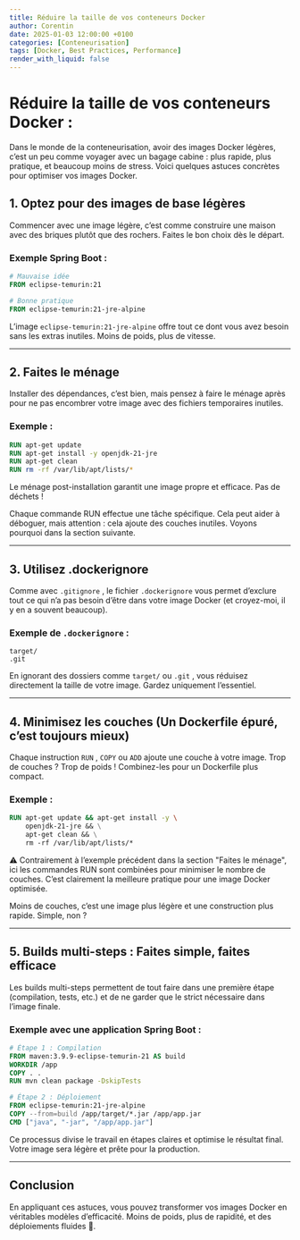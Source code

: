 ```yaml
---
title: Réduire la taille de vos conteneurs Docker
author: Corentin
date: 2025-01-03 12:00:00 +0100
categories: [Conteneurisation]
tags: [Docker, Best Practices, Performance]
render_with_liquid: false
---
```


# Réduire la taille de vos conteneurs Docker : 

Dans le monde de la conteneurisation, avoir des images Docker légères, c’est un peu comme voyager avec un bagage cabine : plus rapide, plus pratique, et beaucoup moins de stress. Voici quelques astuces concrètes pour optimiser vos images Docker.

## 1. Optez pour des images de base légères

Commencer avec une image légère, c’est comme construire une maison avec des briques plutôt que des rochers. Faites le bon choix dès le départ.

### Exemple Spring Boot :

```dockerfile
# Mauvaise idée
FROM eclipse-temurin:21

# Bonne pratique
FROM eclipse-temurin:21-jre-alpine
```

L’image `eclipse-temurin:21-jre-alpine` offre tout ce dont vous avez besoin sans les extras inutiles. Moins de poids, plus de vitesse.

---

## 2. Faites le ménage

Installer des dépendances, c’est bien, mais pensez à faire le ménage après pour ne pas encombrer votre image avec des fichiers temporaires inutiles.

### Exemple :

```dockerfile
RUN apt-get update 
RUN apt-get install -y openjdk-21-jre 
RUN apt-get clean 
RUN rm -rf /var/lib/apt/lists/*
```

Le ménage post-installation garantit une image propre et efficace. Pas de déchets !

Chaque commande RUN effectue une tâche spécifique. Cela peut aider à déboguer, mais attention : cela ajoute des couches inutiles. Voyons pourquoi dans la section suivante.

---

## 3. Utilisez .dockerignore

Comme avec `.gitignore` , le fichier `.dockerignore` vous permet d’exclure tout ce qui n’a pas besoin d’être dans votre image Docker (et croyez-moi, il y en a souvent beaucoup).

### Exemple de `.dockerignore` :

```
target/
.git
```

En ignorant des dossiers comme `target/` ou `.git` , vous réduisez directement la taille de votre image. Gardez uniquement l’essentiel.

---

## 4. Minimisez les couches (Un Dockerfile épuré, c’est toujours mieux)

Chaque instruction `RUN` , `COPY` ou `ADD` ajoute une couche à votre image. Trop de couches ? Trop de poids ! Combinez-les pour un Dockerfile plus compact.

### Exemple :

```dockerfile
RUN apt-get update && apt-get install -y \  
    openjdk-21-jre && \
    apt-get clean && \
    rm -rf /var/lib/apt/lists/*
```

⚠️ Contrairement à l’exemple précédent dans la section "Faites le ménage", ici les commandes RUN sont combinées pour minimiser le nombre de couches. C’est clairement la meilleure pratique pour une image Docker optimisée.

Moins de couches, c’est une image plus légère et une construction plus rapide. Simple, non ?

---

## 5. Builds multi-steps : Faites simple, faites efficace

Les builds multi-steps permettent de tout faire dans une première étape (compilation, tests, etc.) et de ne garder que le strict nécessaire dans l’image finale.

### Exemple avec une application Spring Boot :

```dockerfile
# Étape 1 : Compilation
FROM maven:3.9.9-eclipse-temurin-21 AS build
WORKDIR /app
COPY . .
RUN mvn clean package -DskipTests

# Étape 2 : Déploiement
FROM eclipse-temurin:21-jre-alpine
COPY --from=build /app/target/*.jar /app/app.jar
CMD ["java", "-jar", "/app/app.jar"]
```

Ce processus divise le travail en étapes claires et optimise le résultat final. Votre image sera légère et prête pour la production.

---

## Conclusion

En appliquant ces astuces, vous pouvez transformer vos images Docker en véritables modèles d’efficacité. Moins de poids, plus de rapidité, et des déploiements fluides 🚀.
